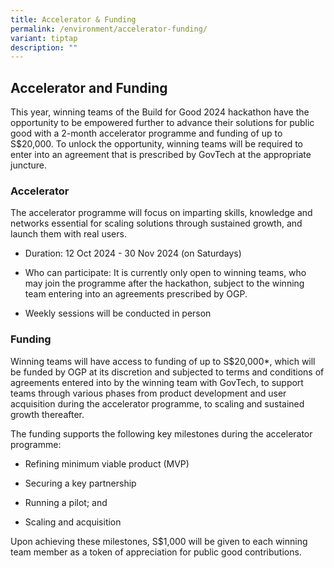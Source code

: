 ```yaml
---
title: Accelerator & Funding
permalink: /environment/accelerator-funding/
variant: tiptap
description: ""
---
```

<h2><strong>Accelerator and Funding</strong></h2>
<p>This year, winning teams of the Build for Good 2024 hackathon have the
opportunity to be empowered further to advance their solutions for public
good with a 2-month accelerator programme and funding of up to S$20,000.&nbsp;To
unlock the opportunity, winning teams will be required to enter into an
agreement that is prescribed by GovTech at the appropriate juncture.</p>
<h3><strong>Accelerator</strong></h3>
<p>The accelerator programme will focus on imparting skills, knowledge and
networks essential for scaling solutions through sustained growth, and
launch them with real users.
<br>
</p>
<ul>
<li>
<p>Duration: 12 Oct 2024 - 30 Nov 2024 (on Saturdays)</p>
</li>
<li>
<p>Who can participate: It is currently only open to winning teams, who may
join the programme after the hackathon, subject to the winning team entering
into an agreements prescribed by OGP.</p>
</li>
<li>
<p>Weekly sessions will be conducted in person</p>
</li>
</ul>
<h3><strong>Funding</strong></h3>
<p>Winning teams will have access to funding of up to S$20,000*, which will
be funded by OGP at its discretion and subjected to terms and conditions
of agreements entered into by the winning team with GovTech, to support
teams through various phases from product development and user acquisition
during the accelerator programme, to scaling and sustained growth thereafter.
<br>
</p>
<p>The funding supports the following key milestones during the accelerator
programme:</p>
<ul>
<li>
<p>Refining minimum viable product (MVP)</p>
</li>
<li>
<p>Securing a key partnership</p>
</li>
<li>
<p>Running a pilot; and</p>
</li>
<li>
<p>Scaling and acquisition</p>
</li>
</ul>
<p>Upon achieving these milestones, S$1,000 will be given to each winning
team member as a token of appreciation for public good contributions.</p>